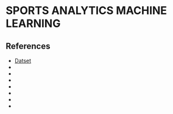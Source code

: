 # SPORTS ANALYTICS MACHINE LEARNING

## References
* [Datset](https://www.kaggle.com/datasets/robikscube/pga-tour-golf-data-20152022)
* []()
* []()
* []()
* []()
* []()
* []()
* []()
